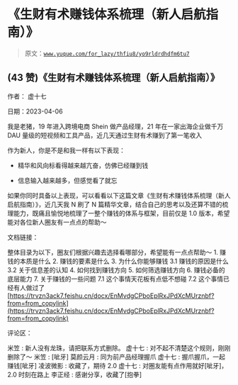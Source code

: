 # 《生财有术赚钱体系梳理（新人启航指南）》

> 原文：[`www.yuque.com/for_lazy/thfiu8/yo9rldrdhdfm6tu7`](https://www.yuque.com/for_lazy/thfiu8/yo9rldrdhdfm6tu7)



## (43 赞)《生财有术赚钱体系梳理（新人启航指南）》 

作者： 虚十七 

日期：2023-04-06 

我是老猪，19 年进入跨境电商 Shein 做产品经理，21 年在一家出海企业做千万 DAU 量级的短视频和工具产品，近几天通过生财有术赚到了第一笔收入 

作为新人，你是不是和我一样有以下表现： 

+   精华和风向标看得越来越亢奋，仿佛已经赚到钱 

+   信息输入越来越多，但感觉看了就忘 

如果你同时具备以上表现，可以看看以下这篇文章《生财有术赚钱体系梳理（新人启航指南）》，近几天我 N 刷了 N 篇精华文章，结合自己的思考以及还算不错的梳理能力，既痛且愉悦地梳理了一整个赚钱的体系与框架，目前仅是 1.0 版本，希望能对各位新人圈友有一点点的帮助～ 

文档链接： 

整体目录为以下，圈友们根据兴趣去选择看哪部分，希望能有一点点帮助～ <ne-oli index-type="0">1.  赚钱的本质是什么 <ne-oli index-type="0">2.  赚钱的要素是什么 <ne-oli index-type="0">3.  为什么你能够赚钱 3.1 赚钱的原因是什么 3.2 关于信息差的认知 <ne-oli index-type="0">4.  如何找到赚钱方向 <ne-oli index-type="0">5.  如何筛选赚钱方向 <ne-oli index-type="0">6.  赚钱必备的底层能力 <ne-oli index-type="0">7.  关于赚钱的一些问题 7.1 这个事情天花板有点低不想碰 7.2 这个事情已经有人做过了[https://trvzn3ack7.feishu.cn/docx/EnMvdgCPboEplRxJPdXcMUrznbf?from=from_copylink](https://trvzn3ack7.feishu.cn/docx/EnMvdgCPboEplRxJPdXcMUrznbf?from=from_copylink) 

评论区： 

米笠 : 新人没有龙珠，请把联系方式删除。 虚十七 : 对不起不清楚这个规则，刚刚删除了～ 米笠 : [呲牙] 莫颜云月 : 同为前产品经理握爪 虚十七 : 握爪握爪，一起赚钱[呲牙] 凌波微影 : 收藏了，期待 2.0 虚十七 : 对圈友能有点作用就好[呲牙]，2.0 时刻在路上 李正经 : 感谢分享，收藏了[抱拳]